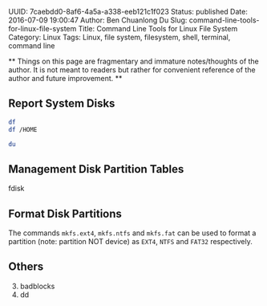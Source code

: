 UUID: 7caebdd0-8af6-4a5a-a338-eeb121c1f023
Status: published
Date: 2016-07-09 19:00:47
Author: Ben Chuanlong Du
Slug: command-line-tools-for-linux-file-system
Title: Command Line Tools for Linux File System
Category: Linux
Tags: Linux, file system, filesystem, shell, terminal, command line

**
Things on this page are
fragmentary and immature notes/thoughts of the author.
It is not meant to readers
but rather for convenient reference of the author and future improvement.
**

## Report System Disks
```sh
df
df /HOME
```

```sh
du
```

## Management Disk Partition Tables
fdisk

## Format Disk Partitions
The commands `mkfs.ext4`, `mkfs.ntfs` and `mkfs.fat` can be used 
to format a partition (note: partition NOT device)
as `EXT4`, `NTFS` and `FAT32` respectively.

## Others
3. badblocks
4. dd